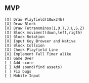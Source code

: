 ## MVP

    [X] Draw Playfield(10wx24h)
    [X] Draw Block
    [X] Draw Tetranominos(I,O,T,J,L,S,Z)
    [X] Block moviment(down,left,rigth)
    [X] Block Rotation
    [X] Input Key Browser and Native
    [X] Block Collsion
    [X] Check Playfield Line
    [X] Implement Fall Timer alike
    [X] Game Over
    [ ] Add score
    [ ] Add sound(find assets)
    [ ] Fix bugs
    [ ] Mobile Input
    

